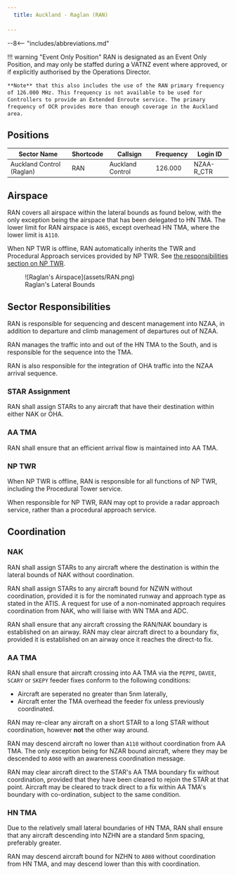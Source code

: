 ```yaml
---
  title: Auckland - Raglan (RAN)

---
```


--8<-- "includes/abbreviations.md"

!!! warning "Event Only Position"
    RAN is designated as an Event Only Position, and may only be staffed during a VATNZ event where approved, or if explicitly authorised by the Operations Director.

    **Note** that this also includes the use of the RAN primary frequency of 126.000 MHz. This frequency is not available to be used for Controllers to provide an Extended Enroute service. The primary frequency of OCR provides more than enough coverage in the Auckland area.

## Positions

| Sector Name               | Shortcode | Callsign         | Frequency | Login ID   |
| ------------------------- | --------- | ---------------- | --------- | ---------- |
| Auckland Control (Raglan) | RAN       | Auckland Control | 126.000   | NZAA-R_CTR |

## Airspace

RAN covers all airspace within the lateral bounds as found below, with the only exception being the airspace that has been delegated to HN TMA. The lower limit for RAN airspace is `A065`, except overhead HN TMA, where the lower limit is `A110`.

When NP TWR is offline, RAN automatically inherits the TWR and Procedural Approach services provided by NP TWR. See [the responsibilities section on NP TWR](#np-twr).

<figure markdown> 
  ![Raglan's Airspace](assets/RAN.png)
  <figcaption>Raglan's Lateral Bounds</figcaption>
</figure>

## Sector Responsibilities

RAN is responsible for sequencing and descent management into NZAA, in addition to departure and climb management of departures out of NZAA.

RAN manages the traffic into and out of the HN TMA to the South, and is responsible for the sequence into the TMA.

RAN is also responsible for the integration of OHA traffic into the NZAA arrival sequence.

### STAR Assignment

RAN shall assign STARs to any aircraft that have their destination within either NAK or OHA. 

### AA TMA

RAN shall ensure that an efficient arrival flow is maintained into AA TMA. 

### NP TWR

When NP TWR is offline, RAN is responsible for all functions of NP TWR, including the Procedural Tower service. 

When responsible for NP TWR, RAN may opt to provide a radar approach service, rather than a procedural approach service. 

## Coordination

### NAK

RAN shall assign STARs to any aircraft where the destination is within the lateral bounds of NAK without coordination.

RAN shall assign STARs to any aircraft bound for NZWN without coordination, provided it is for the nominated runway and approach type as stated in the ATIS. A request for use of a non-nominated approach requires coordination from NAK, who will liaise with WN TMA and ADC.

RAN shall ensure that any aircraft crossing the RAN/NAK boundary is established on an airway. RAN may clear aircraft direct to a boundary fix, provided it is established on an airway once it reaches the direct-to fix.


### AA TMA

RAN shall ensure that aircraft crossing into AA TMA via the `PEPPE`, `DAVEE`, `SCARY` or `SKEPY` feeder fixes conform to the following conditions:

  - Aircraft are seperated no greater than 5nm laterally,
  - Aircraft enter the TMA overhead the feeder fix unless previously coordinated.

RAN may re-clear any aircraft on a short STAR to a long STAR without coordination, however **not** the other way around.

RAN may descend aircraft no lower than `A110` without coordination from AA TMA. The only exception being for NZAR bound aircraft, where they may be descended to `A060` with an awareness coordination message.

RAN may clear aircraft direct to the STAR's AA TMA boundary fix without coordination, provided that they have been cleared to rejoin the STAR at that point. Aircraft may be cleared to track direct to a fix within AA TMA's boundary with co-ordination, subject to the same condition.

### HN TMA

Due to the relatively small lateral boundaries of HN TMA, RAN shall ensure that any aircraft descending into NZHN are a standard 5nm spacing, preferably greater.

RAN may descend aircraft bound for NZHN to `A080` without coordination from HN TMA, and may descend lower than this with coordination.